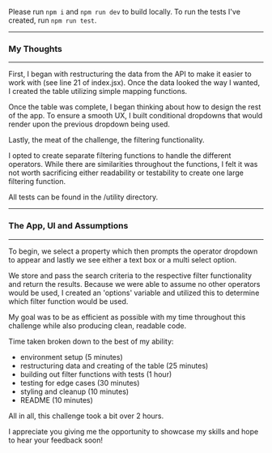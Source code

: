 Please run `npm i` and `npm run dev` to build locally. To run the tests I've created, run `npm run test`.

---

### My Thoughts

---

First, I began with restructuring the data from the API to make it easier to work with
(see line 21 of index.jsx). Once the data looked the way I wanted, I created the table
utilizing simple mapping functions.

Once the table was complete, I began thinking about how to design the rest of the app.
To ensure a smooth UX, I built conditional dropdowns that would render upon the previous
dropdown being used.

Lastly, the meat of the challenge, the filtering functionality.

I opted to create separate filtering functions to handle the different operators.
While there are similarities throughout the functions, I felt it was not worth
sacrificing either readability or testability to create one large filtering function.

All tests can be found in the /utility directory.

---

### The App, UI and Assumptions

---

To begin, we select a property which then prompts the operator dropdown to appear
and lastly we see either a text box or a multi select option.

We store and pass the search criteria to the respective filter functionality and
return the results. Because we were able to assume no other operators would be used,
I created an 'options' variable and utilized this to determine which filter function
would be used.

My goal was to be as efficient as possible with my time throughout this challenge
while also producing clean, readable code.

Time taken broken down to the best of my ability:

- environment setup (5 minutes)
- restructuring data and creating of the table (25 minutes)
- building out filter functions with tests (1 hour)
- testing for edge cases (30 minutes)
- styling and cleanup (10 minutes)
- README (10 minutes)

All in all, this challenge took a bit over 2 hours.

I appreciate you giving me the opportunity to showcase my skills and hope to hear your
feedback soon!

